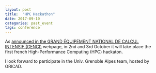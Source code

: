 ```yaml
---
layout: post
title:  "HPC Hackathon"
date: 2017-09-10
categories: past_event
tags: conference
---
```


As [announced in the GRAND ÉQUIPEMENT NATIONAL DE CALCUL INTENSIF (GENCI)](http://www.genci.fr/fr/node/855) webpage, in 2nd and 3rd October it will take place the first french High-Performance Computing (HPC) hackaton. 

I look forward to participate in the Univ. Grenoble Alpes team, hosted by GRICAD. 